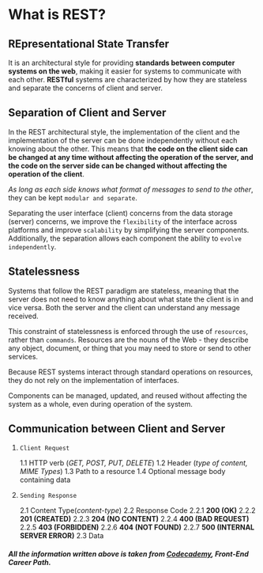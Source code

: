 # What is REST?

## REpresentational State Transfer

It is an architectural style for providing **standards between computer systems on the web**, making it easier for systems to communicate with each other. **RESTful** systems are characterized by how they are stateless and separate the concerns of client and server. 

## Separation of Client and Server

In the REST architectural style, the implementation of the client and the implementation of the server can be done independently without each knowing about the other. This means that **the code on the client side can be changed at any time without affecting the operation of the server, and the code on the server side can be changed without affecting the operation of the client**.

*As long as each side knows what format of messages to send to the other*, they can be kept `modular and separate`. 

Separating the user interface (client) concerns from the data storage (server) concerns, we improve the `flexibility` of the interface across platforms and improve `scalability` by simplifying the server components. Additionally, the separation allows each component the ability to `evolve independently`.

## Statelessness

Systems that follow the REST paradigm are stateless, meaning that the server does not need to know anything about what state the client is in and vice versa. Both the server and the client can understand any message received.

This constraint of statelessness is enforced through the use of `resources`, rather than `commands`. Resources are the nouns of the Web - they describe any object, document, or thing that you may need to store or send to other services.

Because REST systems interact through standard operations on resources, they do not rely on the implementation of interfaces.

Components can be managed, updated, and reused without affecting the system as a whole, even during operation of the system.

## Communication between Client and Server

1. `Client Request`

    1.1 HTTP verb (*GET, POST, PUT, DELETE*)
    1.2 Header (*type of content, MIME Types*)
    1.3 Path to a resource
    1.4 Optional message body containing data

2. `Sending Response`

    2.1 Content Type(*content-type*)
    2.2 Response Code 
        2.2.1 **200 (OK)**
        2.2.2 **201 (CREATED)**
        2.2.3 **204 (NO CONTENT)**
        2.2.4 **400 (BAD REQUEST)**
        2.2.5 **403 (FORBIDDEN)**
        2.2.6 **404 (NOT FOUND)**
        2.2.7 **500 (INTERNAL SERVER ERROR)**
    2.3 Data

##### _All the information written above is taken from [Codecademy](https://www.codecademy.com), **Front-End Career Path**._